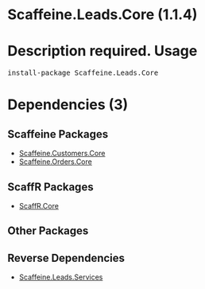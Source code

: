 ﻿Scaffeine.Leads.Core (1.1.4)
======
Description required.
Usage
======
<pre>install-package Scaffeine.Leads.Core</pre>
Dependencies (3)
=====

Scaffeine Packages
------
* [Scaffeine.Customers.Core](https://github.com/wcpro/Scaffeine/tree/master/src/Scaffeine.Customers.Core)
* [Scaffeine.Orders.Core](https://github.com/wcpro/Scaffeine/tree/master/src/Scaffeine.Orders.Core)

ScaffR Packages
------
* [ScaffR.Core](https://github.com/wcpro/ScaffR/tree/master/src/ScaffR.Core)

Other Packages
------

Reverse Dependencies
-----
* [Scaffeine.Leads.Services](https://github.com/wcpro/scaffeine/tree/master/src/Scaffeine.Leads.Services)
